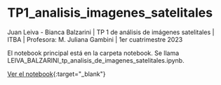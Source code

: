 # TP1_analisis_imagenes_satelitales
Juan Leiva - Bianca Balzarini | TP 1 de análisis de imágenes satelitales | ITBA | Profesora: M. Juliana Gambini | 1er cuatrimestre 2023

El notebook principal está en la carpeta notebook. Se llama LEIVA_BALZARINI_tp_analisis_de_imagenes_satelitales.ipynb.

[Ver el notebook](https://github.com/biancabalzarini/TP1_analisis_imagenes_satelitales/blob/main/notebook/LEIVA_BALZARINI_tp_analisis_de_imagenes_satelitales.html){:target="_blank"}